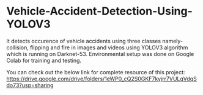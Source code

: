 # Vehicle-Accident-Detection-Using-YOLOV3
It detects occurence of vehicle accidents using three classes namely- collision, flipping and fire in images and videos using YOLOV3 algorithm which is running on Darknet-53. Environmental setup was done on Google Colab for training and testing.

You can check out the below link for complete resource of this project:
https://drive.google.com/drive/folders/1eWP0_cQ2S0GKF7kyjrr7VULqVdqSdo73?usp=sharing
